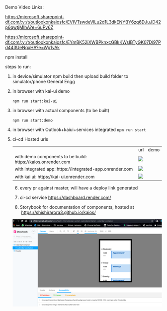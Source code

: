 Demo Video Links:

https://microsoft.sharepoint-df.com/:v:/t/outlookonkaiosfc/EVIVTswdeVlLu2d1L3dkENYBY6zq6DJuJD42p6qwtjMIhA?e=6uPv6Z

https://microsoft.sharepoint-df.com/:v:/t/outlookonkaiosfc/EYmBK52iXWBPknxcGBkKWsIBTyGK07Di97Pd443UeNqxHA?e=Wg1vAk



 
 npm install
 
steps to run:
1) in device/simulator
    npm build
    then upload build folder to simulator/phone General Engg
    
2) in browser with kai-ui demo
  
    `npm run start:kai-ui`

3)  in browser with actual components (to be built)
  
    `npm run start:demo`
  
4) in browser with Outlook+kaiui+services integrated
    `npm run start`
    
    
5)  
    ci-cd Hosted urls
    
    <table>
 <th>
   <td>url
   <td> demo
 </th>
 <tr>
    <td> with demo components to be build:
            https://kaios.onrender.com
    <td> <img src="./src/demo/screenshot.png"/> 
 </tr>

 <tr>
    <td> with integrated app:
            https://integrated-app.onrender.com
    <td> <img src="./src/integrated-app.gif"/>
 </tr>
 <tr>
    <td> with kai ui:
            https://kai-ui.onrender.com
    <td> <img src="./src/kai-ui.gif"/> 
 </tr>
 </table>
            
6) every pr against master, will have a deploy link generated

7) ci-cd service 
   https://dashboard.render.com/
8) Storybook for documentation of components, hosted at  https://shishirarora3.github.io/kaios/
<img src="./src/storybook.png"/>   
    
 

 
